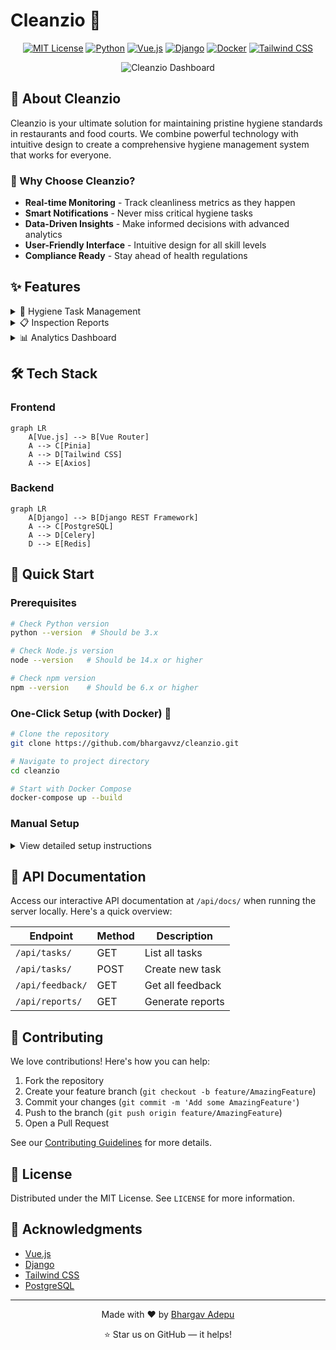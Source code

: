 # Cleanzio 🌿 

<div align="center">

[![MIT License](https://img.shields.io/badge/License-MIT-green.svg)](https://choosealicense.com/licenses/mit/)
[![Python](https://img.shields.io/badge/python-3.x-blue.svg)](https://www.python.org/downloads/)
[![Vue.js](https://img.shields.io/badge/vuejs-%2335495e.svg?style=flat&logo=vuedotjs&logoColor=%234FC08D)](https://vuejs.org/)
[![Django](https://img.shields.io/badge/django-%23092E20.svg?style=flat&logo=django&logoColor=white)](https://www.djangoproject.com/)
[![Docker](https://img.shields.io/badge/docker-%230db7ed.svg?style=flat&logo=docker&logoColor=white)](https://www.docker.com/)
[![Tailwind CSS](https://img.shields.io/badge/tailwindcss-%2338B2AC.svg?style=flat&logo=tailwind-css&logoColor=white)](https://tailwindcss.com/)


![Cleanzio Dashboard](https://via.placeholder.com/800x400?text=Cleanzio+Dashboard)

</div>

## 🌟 About Cleanzio

Cleanzio is your ultimate solution for maintaining pristine hygiene standards in restaurants and food courts. We combine powerful technology with intuitive design to create a comprehensive hygiene management system that works for everyone.

### 🎯 Why Choose Cleanzio?

- **Real-time Monitoring** - Track cleanliness metrics as they happen
- **Smart Notifications** - Never miss critical hygiene tasks
- **Data-Driven Insights** - Make informed decisions with advanced analytics
- **User-Friendly Interface** - Intuitive design for all skill levels
- **Compliance Ready** - Stay ahead of health regulations

## ✨ Features

<details>
<summary>🧹 Hygiene Task Management</summary>
<br>
- Create and assign tasks with deadlines
- Track completion status in real-time
- Set recurring tasks for routine maintenance
- Priority-based task organization
</details>

<details>
<summary>📋 Inspection Reports</summary>
<br>
- Customizable inspection templates
- Photo documentation support
- Digital signature capability
- Automated report generation
</details>

<details>
<summary>📊 Analytics Dashboard</summary>
<br>
- Real-time hygiene metrics
- Customizable KPI tracking
- Trend analysis and forecasting
- Export capabilities for reporting
</details>

## 🛠️ Tech Stack

### Frontend
```mermaid
graph LR
    A[Vue.js] --> B[Vue Router]
    A --> C[Pinia]
    A --> D[Tailwind CSS]
    A --> E[Axios]
```

### Backend
```mermaid
graph LR
    A[Django] --> B[Django REST Framework]
    A --> C[PostgreSQL]
    A --> D[Celery]
    D --> E[Redis]
```

## 🚀 Quick Start

### Prerequisites

```bash
# Check Python version
python --version  # Should be 3.x

# Check Node.js version
node --version   # Should be 14.x or higher

# Check npm version
npm --version    # Should be 6.x or higher
```

### One-Click Setup (with Docker) 🐳

```bash
# Clone the repository
git clone https://github.com/bhargavvz/cleanzio.git

# Navigate to project directory
cd cleanzio

# Start with Docker Compose
docker-compose up --build
```

### Manual Setup

<details>
<summary>View detailed setup instructions</summary>

#### Backend Setup
```bash
# Navigate to backend directory
cd backend

# Create virtual environment
python -m venv venv
source venv/bin/activate  # On Windows: venv\Scripts\activate

# Install dependencies
pip install -r requirements.txt

# Run migrations
python manage.py migrate

# Start server
python manage.py runserver
```

#### Frontend Setup
```bash
# Navigate to frontend directory
cd frontend

# Install dependencies
npm install

# Start development server
npm run serve
```
</details>

## 📝 API Documentation

Access our interactive API documentation at `/api/docs/` when running the server locally. Here's a quick overview:

| Endpoint | Method | Description |
|----------|--------|-------------|
| `/api/tasks/` | GET | List all tasks |
| `/api/tasks/` | POST | Create new task |
| `/api/feedback/` | GET | Get all feedback |
| `/api/reports/` | GET | Generate reports |

## 🤝 Contributing

We love contributions! Here's how you can help:

1. Fork the repository
2. Create your feature branch (`git checkout -b feature/AmazingFeature`)
3. Commit your changes (`git commit -m 'Add some AmazingFeature'`)
4. Push to the branch (`git push origin feature/AmazingFeature`)
5. Open a Pull Request

See our [Contributing Guidelines](CONTRIBUTING.md) for more details.

## 📜 License

Distributed under the MIT License. See `LICENSE` for more information.

## 🙏 Acknowledgments

- [Vue.js](https://vuejs.org/)
- [Django](https://www.djangoproject.com/)
- [Tailwind CSS](https://tailwindcss.com/)
- [PostgreSQL](https://www.postgresql.org/)

---

<div align="center">

Made with ❤️ by [Bhargav Adepu](https://github.com/bhargavvz)

⭐️ Star us on GitHub — it helps!

</div>
